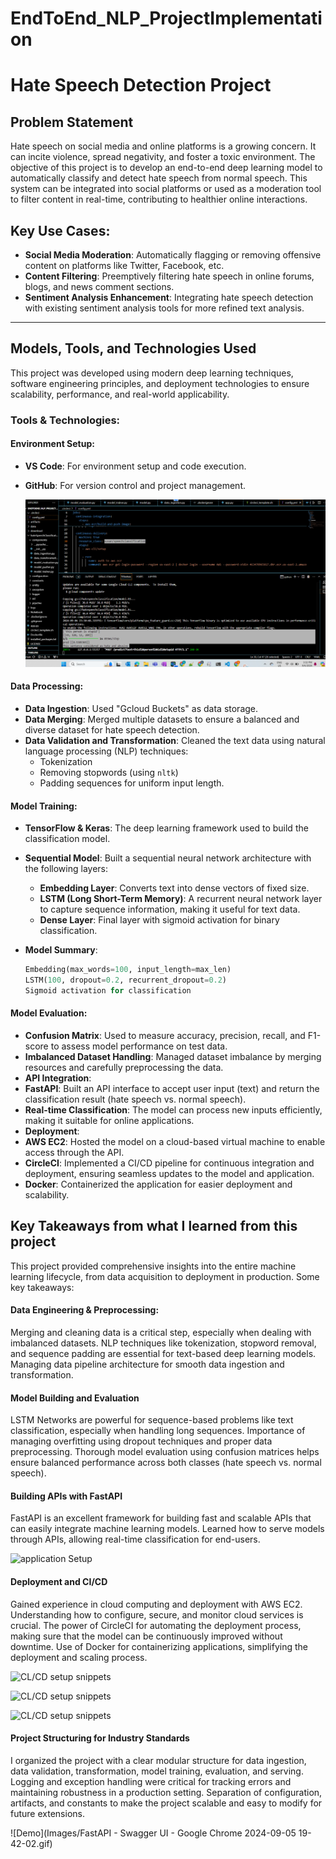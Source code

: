 # EndToEnd_NLP_ProjectImplementation

# Hate Speech Detection Project

## Problem Statement
Hate speech on social media and online platforms is a growing concern. It can incite violence, spread negativity, and foster a toxic environment. The objective of this project is to develop an end-to-end deep learning model to automatically classify and detect hate speech from normal speech. This system can be integrated into social platforms or used as a moderation tool to filter content in real-time, contributing to healthier online interactions.

## Key Use Cases:
- **Social Media Moderation**: Automatically flagging or removing offensive content on platforms like Twitter, Facebook, etc.
- **Content Filtering**: Preemptively filtering hate speech in online forums, blogs, and news comment sections.
- **Sentiment Analysis Enhancement**: Integrating hate speech detection with existing sentiment analysis tools for more refined text analysis.

---

## Models, Tools, and Technologies Used

This project was developed using modern deep learning techniques, software engineering principles, and deployment technologies to ensure scalability, performance, and real-world applicability.

### Tools & Technologies:

#### Environment Setup:
- **VS Code**: For environment setup and code execution.
- **GitHub**: For version control and project management.
  
  ![snippet of my VS code setup](Images/ss_vscode.png)

#### Data Processing:
- **Data Ingestion**: Used "Gcloud Buckets" as data storage.
- **Data Merging**: Merged multiple datasets to ensure a balanced and diverse dataset for hate speech detection.
- **Data Validation and Transformation**: Cleaned the text data using natural language processing (NLP) techniques:
  - Tokenization
  - Removing stopwords (using `nltk`)
  - Padding sequences for uniform input length.

#### Model Training:
- **TensorFlow & Keras**: The deep learning framework used to build the classification model.
- **Sequential Model**: Built a sequential neural network architecture with the following layers:
  - **Embedding Layer**: Converts text into dense vectors of fixed size.
  - **LSTM (Long Short-Term Memory)**: A recurrent neural network layer to capture sequence information, making it useful for text data.
  - **Dense Layer**: Final layer with sigmoid activation for binary classification.
  
- **Model Summary**:
  ```python
  Embedding(max_words=100, input_length=max_len)
  LSTM(100, dropout=0.2, recurrent_dropout=0.2)
  Sigmoid activation for classification

#### Model Evaluation:
- **Confusion Matrix**: Used to measure accuracy, precision, recall, and F1-score to assess model performance on test data.
- **Imbalanced Dataset Handling**: Managed dataset imbalance by merging resources and carefully preprocessing the data.
- **API Integration**:
- **FastAPI**: Built an API interface to accept user input (text) and return the classification result (hate speech vs. normal speech).
- **Real-time Classification**: The model can process new inputs efficiently, making it suitable for online applications.
- **Deployment**:
- **AWS EC2**: Hosted the model on a cloud-based virtual machine to enable access through the API.
- **CircleCI**: Implemented a CI/CD pipeline for continuous integration and deployment, ensuring seamless updates to the model and application.
- **Docker**: Containerized the application for easier deployment and scalability.



## Key Takeaways from what I learned from this project
This project provided comprehensive insights into the entire machine learning lifecycle, from data acquisition to deployment in production. Some key takeaways:
#### Data Engineering & Preprocessing:
Merging and cleaning data is a critical step, especially when dealing with imbalanced datasets.
NLP techniques like tokenization, stopword removal, and sequence padding are essential for text-based deep learning models.
Managing data pipeline architecture for smooth data ingestion and transformation.
#### Model Building and Evaluation
LSTM Networks are powerful for sequence-based problems like text classification, especially when handling long sequences.
Importance of managing overfitting using dropout techniques and proper data preprocessing.
Thorough model evaluation using confusion matrices helps ensure balanced performance across both classes (hate speech vs. normal speech).
#### Building APIs with FastAPI
FastAPI is an excellent framework for building fast and scalable APIs that can easily integrate machine learning models.
Learned how to serve models through APIs, allowing real-time classification for end-users.

![application Setup](Images/ss_FAPI.png)

#### Deployment and CI/CD
Gained experience in cloud computing and deployment with AWS EC2. Understanding how to configure, secure, and monitor cloud services is crucial.
The power of CircleCI for automating the deployment process, making sure that the model can be continuously improved without downtime.
Use of Docker for containerizing applications, simplifying the deployment and scaling process.

![CL/CD setup snippets](Images/ss_aws.png)

![CL/CD setup snippets](Images/ss_cicd1.png)

![CL/CD setup snippets](Images/ss_cicd2.png)

#### Project Structuring for Industry Standards
I organized the project with a clear modular structure for data ingestion, data validation, transformation, model training, evaluation, and serving.
Logging and exception handling were critical for tracking errors and maintaining robustness in a production setting.
Separation of configuration, artifacts, and constants to make the project scalable and easy to modify for future extensions.

![Demo](Images/FastAPI - Swagger UI - Google Chrome 2024-09-05 19-42-02.gif)
